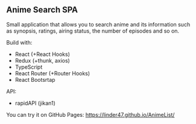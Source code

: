 
## Anime Search SPA

Small application that allows you to search anime and its information such as synopsis, ratings, airing status, the number of episodes and so on.

Build with:

- React (+React Hooks)
- Redux (+thunk, axios)
- TypeScript
- React Router (+Router Hooks)
- React Bootsrtap

API:
- rapidAPI (jikan1) 

You can try it on GitHub Pages: https://linder47.github.io/AnimeList/
